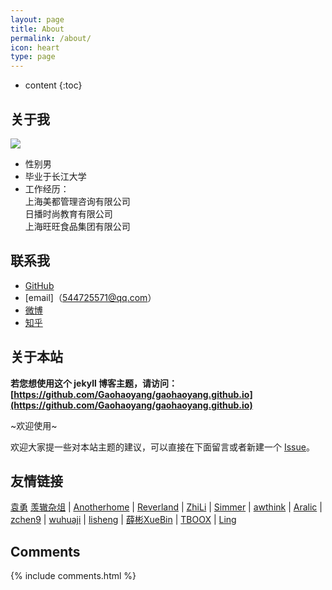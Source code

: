 ```yaml
---
layout: page
title: About
permalink: /about/
icon: heart
type: page
---
```


* content
{:toc}

## 关于我

![](http://t1.aixinxi.net/o_1cu8ek2oss4j1aa62kp14jo2rla.jpg-j.jpg/)
* 性别男
* 毕业于长江大学
* 工作经历：
<br />上海美都管理咨询有限公司
<br />日播时尚教育有限公司
<br />上海旺旺食品集团有限公司


## 联系我

* [GitHub](https://github.com/newblueskylinux)
* [email]（544725571@qq.com）
* [微博](http://weibo.com/zhyrh1314)
* [知乎](https://www.zhihu.com/people/zhengyu1992)

## 关于本站

**若您想使用这个 jekyll 博客主题，请访问：[https://github.com/Gaohaoyang/gaohaoyang.github.io](https://github.com/Gaohaoyang/gaohaoyang.github.io)**

~欢迎使用~

欢迎大家提一些对本站主题的建议，可以直接在下面留言或者新建一个 [Issue](https://github.com/Gaohaoyang/gaohaoyang.github.io/issues)。


## 友情链接

 [袁勇](http://blog.pythoner.world/) [羡辙杂俎](http://zhangwenli.com/blog) \| [Anotherhome](https://www.anotherhome.net) \| [Reverland](http://reverland.org/) \| [ZhiLi](http://lizhipower.github.io/) \| [Simmer](http://simmer-jun.github.io/) \| [awthink](http://awthink.net/) \| [Aralic](http://aralic.github.io/) \| [zchen9](http://www.chen9.info/) \| [wuhuaji](http://wuhuaji.me/) \| [lisheng](http://www.lishengcn.cn/) \| [薛彬XueBin](http://axuebin.com/blog/) \| [TBOOX](http://www.tboox.org/cn/) \|  [Ling](http://linglinyp.com/)

## Comments

{% include comments.html %}
